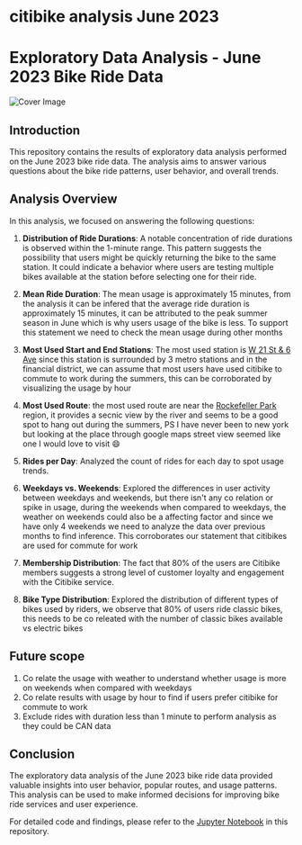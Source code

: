 # citibike analysis June 2023
# Exploratory Data Analysis - June 2023 Bike Ride Data

![Cover Image](https://www.nyc.gov/assets/home/images/press_release/2018/November/pr576-18.jpg)

## Introduction

This repository contains the results of exploratory data analysis performed on the June 2023 bike ride data. The analysis aims to answer various questions about the bike ride patterns, user behavior, and overall trends.

## Analysis Overview

In this analysis, we focused on answering the following questions:

1. **Distribution of Ride Durations**: A notable concentration of ride durations is observed within the 1-minute range. This pattern suggests the possibility that users might be quickly returning the bike to the same station. It could indicate a behavior where users are testing multiple bikes available at the station before selecting one for their ride.

2. **Mean Ride Duration**: The mean usage is approximately 15 minutes, from the analysis it can be infered that the average ride duration is approximately 15 minutes, it can be attributed to the peak summer season in June which is why users usage of the bike is less. To support this statement we need to check the mean usage during other months 

3. **Most Used Start and End Stations**: The most used station is [W 21 St & 6 Ave](https://www.google.com/maps/place/6th+Ave+%26+W+21st+St,+New+York,+NY+10011/@40.7414137,-73.9974347,17.06z/data=!4m6!3m5!1s0x89c259a359223d75:0xad366760d8a26086!8m2!3d40.7416224!4d-73.99375!16s%2Fg%2F11gf4d5fx3?entry=ttu) since this station is surrounded by 3 metro stations and in the financial district, we can assume that most users have used citibike to commute to work during the summers, this can be corroborated by visualizing the usage by hour  

4. **Most Used Route**: the most used route are near the [Rockefeller Park](https://www.google.com/maps?sca_esv=560358764&rlz=1C1VDKB_enUS1046US1046&output=search&q=rockefeller+park+nyc&source=lnms&entry=mc&sa=X&ved=2ahUKEwjo_rqk9fqAAxWskYkEHXzuDSQQ0pQJegQIDRAB) region, it provides a secnic view by the river and seems to be a good spot to hang out during the summers, PS I have never been to new york but looking at the place through google maps street view seemed like one I would love to visit 😄

5. **Rides per Day**: Analyzed the count of rides for each day to spot usage trends.

6. **Weekdays vs. Weekends**: Explored the differences in user activity between weekdays and weekends, but there isn't any co relation or spike in usage, during the weekends when compared to weekdays, the weather on weekends could also be a affecting factor and since we have only 4 weekends we need to analyze the data over previous months to find inference. This corroborates our statement that citibikes are used for commute for work

7. **Membership Distribution**: The fact that 80% of the users are Citibike members suggests a strong level of customer loyalty and engagement with the Citibike service.
   
8. **Bike Type Distribution**: Explored the distribution of different types of bikes used by riders, we observe that 80% of users ride classic bikes, this needs to be co releated with the number of classic bikes available vs electric bikes 

## Future scope
1. Co relate the usage with weather to understand whether usage is more on weekends when compared with weekdays
2. Co relate results with usage by hour to find if users prefer citibike for commute to work
3. Exclude rides with duration less than 1 minute to perform analysis as they could be CAN data 

## Conclusion

The exploratory data analysis of the June 2023 bike ride data provided valuable insights into user behavior, popular routes, and usage patterns. This analysis can be used to make informed decisions for improving bike ride services and user experience.

For detailed code and findings, please refer to the [Jupyter Notebook](https://github.com/mihirajgaonkar/citibikeanalysis/blob/main/Citibike%20June%20data%20first%20draft%20.ipynb) in this repository.

